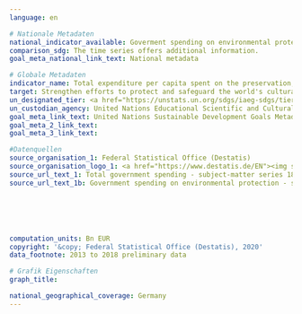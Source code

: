 ```yaml
---
language: en

# Nationale Metadaten
national_indicator_available: Goverment spending on environmental protection (COFOG section 5) <br>Goverment spending on recreation, culture and religion (COFOG section 8)
comparison_sdg: The time series offers additional information.
goal_meta_national_link_text: National metadata

# Globale Metadaten
indicator_name: Total expenditure per capita spent on the preservation, protection and conservation of all cultural and natural heritage, by source of funding (public, private), type of heritage (cultural, natural) and level of government (national, regional, and local/m
target: Strengthen efforts to protect and safeguard the world's cultural and natural heritage
un_designated_tier: <a href="https://unstats.un.org/sdgs/iaeg-sdgs/tier-classification/" title="Click here for more information on the UN tier classification.">Tier II</a>
un_custodian_agency: United Nations Educational Scientific and Cultural Organization (UNESCO)
goal_meta_link_text: United Nations Sustainable Development Goals Metadata
goal_meta_2_link_text: 
goal_meta_3_link_text: 

#Datenquellen
source_organisation_1: Federal Statistical Office (Destatis)
source_organisation_logo_1: <a href="https://www.destatis.de/EN"><img src="https://g205sdgs.github.io/sdg-indicators/public/OrgImgEn/destatis.png" alt="Logo destatis" style="height:60px; width:148px" /></a>
source_url_text_1: Total government spending - subject-matter series 18, series 1.4 – 2017 (only available in German)
source_url_text_1b: Government spending on environmental protection - subject-matter series 18, series 1.4 – 2017 (only available in German)






computation_units: Bn EUR
copyright: '&copy; Federal Statistical Office (Destatis), 2020'
data_footnote: 2013 to 2018 preliminary data

# Grafik Eigenschaften
graph_title: 

national_geographical_coverage: Germany
---
```


